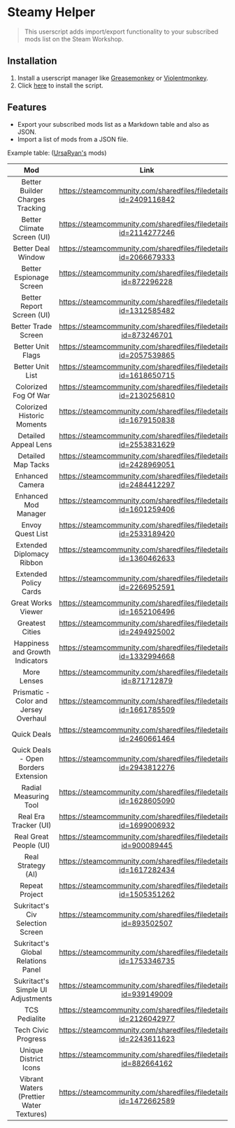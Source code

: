 # Steamy Helper

> This userscript adds import/export functionality to your subscribed mods list on the Steam Workshop.

## Installation

1. Install a userscript manager like [Greasemonkey](https://www.greasespot.net/) or [Violentmonkey](https://violentmonkey.github.io/).
2. Click [here](https://github.com/SavageCore/steamy-helper/raw/main/src/steamy-helper.user.js) to install the script.

## Features

- Export your subscribed mods list as a Markdown table and also as JSON.
- Import a list of mods from a JSON file.

Example table: ([UrsaRyan's](https://www.youtube.com/channel/UCCEBBOJXdQ3lwoCtYkCnIRQ) mods)

| Mod | Link |
|:---:|:---:|
| Better Builder Charges Tracking | https://steamcommunity.com/sharedfiles/filedetails/?id=2409116842 |
| Better Climate Screen (UI) | https://steamcommunity.com/sharedfiles/filedetails/?id=2114277246 |
| Better Deal Window | https://steamcommunity.com/sharedfiles/filedetails/?id=2066679333 |
| Better Espionage Screen | https://steamcommunity.com/sharedfiles/filedetails/?id=872296228 |
| Better Report Screen (UI) | https://steamcommunity.com/sharedfiles/filedetails/?id=1312585482 |
| Better Trade Screen | https://steamcommunity.com/sharedfiles/filedetails/?id=873246701 |
| Better Unit Flags | https://steamcommunity.com/sharedfiles/filedetails/?id=2057539865 |
| Better Unit List | https://steamcommunity.com/sharedfiles/filedetails/?id=1618650715 |
| Colorized Fog Of War | https://steamcommunity.com/sharedfiles/filedetails/?id=2130256810 |
| Colorized Historic Moments | https://steamcommunity.com/sharedfiles/filedetails/?id=1679150838 |
| Detailed Appeal Lens | https://steamcommunity.com/sharedfiles/filedetails/?id=2553831629 |
| Detailed Map Tacks | https://steamcommunity.com/sharedfiles/filedetails/?id=2428969051 |
| Enhanced Camera | https://steamcommunity.com/sharedfiles/filedetails/?id=2484412297 |
| Enhanced Mod Manager | https://steamcommunity.com/sharedfiles/filedetails/?id=1601259406 |
| Envoy Quest List | https://steamcommunity.com/sharedfiles/filedetails/?id=2533189420 |
| Extended Diplomacy Ribbon | https://steamcommunity.com/sharedfiles/filedetails/?id=1360462633 |
| Extended Policy Cards | https://steamcommunity.com/sharedfiles/filedetails/?id=2266952591 |
| Great Works Viewer | https://steamcommunity.com/sharedfiles/filedetails/?id=1652106496 |
| Greatest Cities | https://steamcommunity.com/sharedfiles/filedetails/?id=2494925002 |
| Happiness and Growth Indicators | https://steamcommunity.com/sharedfiles/filedetails/?id=1332994668 |
| More Lenses | https://steamcommunity.com/sharedfiles/filedetails/?id=871712879 |
| Prismatic - Color and Jersey Overhaul | https://steamcommunity.com/sharedfiles/filedetails/?id=1661785509 |
| Quick Deals | https://steamcommunity.com/sharedfiles/filedetails/?id=2460661464 |
| Quick Deals - Open Borders Extension | https://steamcommunity.com/sharedfiles/filedetails/?id=2943812276 |
| Radial Measuring Tool | https://steamcommunity.com/sharedfiles/filedetails/?id=1628605090 |
| Real Era Tracker (UI) | https://steamcommunity.com/sharedfiles/filedetails/?id=1699006932 |
| Real Great People (UI) | https://steamcommunity.com/sharedfiles/filedetails/?id=900089445 |
| Real Strategy (AI) | https://steamcommunity.com/sharedfiles/filedetails/?id=1617282434 |
| Repeat Project | https://steamcommunity.com/sharedfiles/filedetails/?id=1505351262 |
| Sukritact's Civ Selection Screen | https://steamcommunity.com/sharedfiles/filedetails/?id=893502507 |
| Sukritact's Global Relations Panel | https://steamcommunity.com/sharedfiles/filedetails/?id=1753346735 |
| Sukritact's Simple UI Adjustments | https://steamcommunity.com/sharedfiles/filedetails/?id=939149009 |
| TCS Pedialite | https://steamcommunity.com/sharedfiles/filedetails/?id=2126042977 |
| Tech Civic Progress | https://steamcommunity.com/sharedfiles/filedetails/?id=2243611623 |
| Unique District Icons | https://steamcommunity.com/sharedfiles/filedetails/?id=882664162 |
| Vibrant Waters (Prettier Water Textures) | https://steamcommunity.com/sharedfiles/filedetails/?id=1472662589 |
